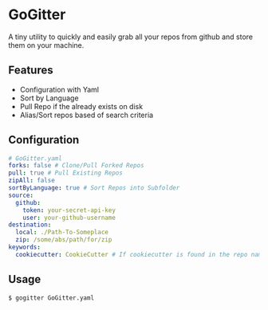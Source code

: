 # GoGitter

A tiny utility to quickly and easily grab all your repos from github and store them on your machine. 

## Features
- Configuration with Yaml
- Sort by Language
- Pull Repo if the already exists on disk
- Alias/Sort repos based of search criteria


## Configuration

```yaml
# GoGitter.yaml
forks: false # Clone/Pull Forked Repos
pull: true # Pull Existing Repos
zipAll: false
sortByLanguage: true # Sort Repos into Subfolder
source:
  github:
    token: your-secret-api-key
    user: your-github-username
destination:
  local: ./Path-To-Someplace
  zip: /some/abs/path/for/zip
keywords:
  cookiecutter: CookieCutter # If cookiecutter is found in the repo name stick it in a CookieCutter folder
```

## Usage

```
$ gogitter GoGitter.yaml
```